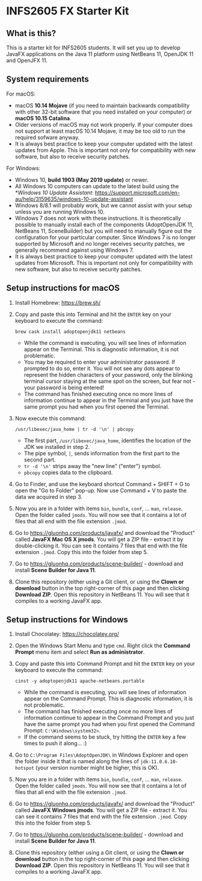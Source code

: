 # INFS2605 FX Starter Kit

## What is this?
This is a starter kit for INFS2605 students. It will set you up to develop JavaFX applications on the Java 11 platform using NetBeans 11, OpenJDK 11 and OpenJFX 11.

## System requirements
For macOS:
- macOS **10.14 Mojave** (if you need to maintain backwards compatibility with other 32-bit software that you need installed on your computer) or **macOS 10.15 Catalina**.
- Older versions of macOS may not work properly. If your computer does not support at least macOS 10.14 Mojave, it may be too old to run the required sofware anyway.
- It is always best practice to keep your computer updated with the latest updates from Apple. This is important not only for compatibility with new software, but also to receive security patches.

For Windows:
- Windows 10, **build 1903 (May 2019 update)** or newer.
- All Windows 10 computers can update to the latest build using the **Windows 10 Update Assistant*: https://support.microsoft.com/en-au/help/3159635/windows-10-update-assistant
- Windows 8/8.1 will probably work, but we cannot assist with your setup unless you are running Windows 10.
- Windows 7 does not work with these instructions. It is theoretically possible to manually install each of the components (AdoptOpenJDK 11, NetBeans 11, SceneBuilder) but you will need to manually figure out the configuration for your particular computer. Since Windows 7 is no longer supported by Microsoft and no longer receives security patches, we generally recommend against using Windows 7.
- It is always best practice to keep your computer updated with the latest updates from Microsoft. This is important not only for compatibility with new software, but also to receive security patches.

## Setup instructions for macOS
1. Install Homebrew: https://brew.sh/
2. Copy and paste this into Terminal and hit the `ENTER` key on your keyboard to execute the command:
    ```
    brew cask install adoptopenjdk11 netbeans
    ```
    - While the command is executing, you will see lines of information appear on the Terminal. This is diagnostic information, it is not problematic.
    - You may be required to enter your administrator password. If prompted to do so, enter it. You will not see any dots appear to represent the hidden characters of your password, only the blinking terminal cursor staying at the same spot on the screen, but fear not - your password is being entered!
    - The command has finished executing once no more lines of information continue to appear in the Terminal and you just have the same prompt you had when you first opened the Terminal.
    
    
3. Now execute this command:
    ```
    /usr/libexec/java_home | tr -d '\n' | pbcopy
    ```
    - The first part, `/usr/libexec/java_home`, identifies the location of the JDK we installed in step 2.
    - The pipe symbol, `|`, sends information from the first part to the second part.
    - `tr -d '\n'` strips away the "new line" ("enter") symbol.
    - `pbcopy` copies data to the clipboard.

4. Go to Finder, and use the keyboard shortcut Command + SHIFT + G to open the "Go to Folder" pop-up. Now use Command + V to paste the data we acquired in step 3.

5. Now you are in a folder with items `bin`, `bundle`, `conf`, ... `man`, `release`. Open the folder called `jmods`. You will now see that it contains a lot of files that all end with the file extension `.jmod`.

6. Go to https://gluonhq.com/products/javafx/ and download the "Product" called **JavaFX Mac OS X jmods**. You will get a ZIP file - extract it by double-clicking it. You can see it contains 7 files that end with the file extension `.jmod`. Copy this into the folder from step 5.

7. Go to https://gluonhq.com/products/scene-builder/ - download and install **Scene Builder for Java 11**.

8. Clone this repository (either using a Git client, or using the **Clown or download** button in the top right-corner of this page and then clicking **Download ZIP**. Open this repository in NetBeans 11. You will see that it compiles to a working JavaFX app.


## Setup instructions for Windows
1. Install Chocolatey: https://chocolatey.org/
2. Open the Windows Start Menu and type `cmd`. Right click the **Command Prompt** menu item and select **Run as administrator**.
3. Copy and paste this into Command Prompt and hit the `ENTER` key on your keyboard to execute the command:
    ```
    cinst -y adoptopenjdk11 apache-netbeans.portable
    ```
    - While the command is executing, you will see lines of information appear on the Command Prompt. This is diagnostic information, it is not problematic.
    - The command has finished executing once no more lines of information continue to appear in the Command Prompt and you just have the same prompt you had when you first opened the Command Prompt: `C:\Windows\system32>`.
    - If the command seems to be stuck, try hitting the `ENTER` key a few times to push it along... :)

4. Go to `C:\Program Files\AdoptOpenJDK\` in Windows Explorer and open the folder inside it that is named along the lines of `jdk-11.0.6.10-hotspot` (your version number might be higher, this is OK).

5. Now you are in a folder with items `bin`, `bundle`, `conf`, ... `man`, `release`. Open the folder called `jmods`. You will now see that it contains a lot of files that all end with the file extension `.jmod`.

6. Go to https://gluonhq.com/products/javafx/ and download the "Product" called **JavaFX Windows jmods**. You will get a ZIP file - extract it. You can see it contains 7 files that end with the file extension `.jmod`. Copy this into the folder from step 5.

7. Go to https://gluonhq.com/products/scene-builder/ - download and install **Scene Builder for Java 11**.

8. Clone this repository (either using a Git client, or using the **Clown or download** button in the top right-corner of this page and then clicking **Download ZIP**. Open this repository in NetBeans 11. You will see that it compiles to a working JavaFX app.

